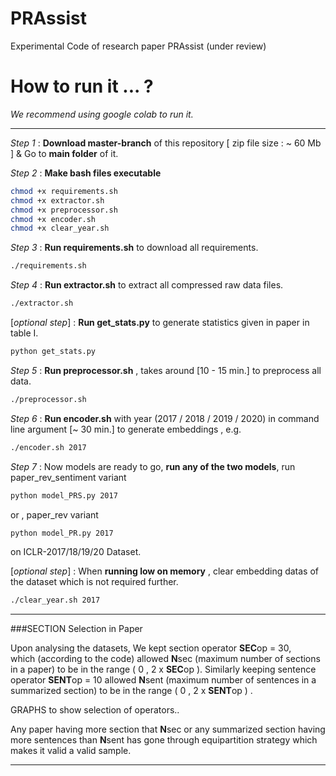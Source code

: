 # PRAssist
Experimental Code of research paper PRAssist (under review)

# How to run it ... ?

_We recommend using google colab to run it._
***

_Step 1_ :  **Download master-branch** of this repository [ zip file size : ~ 60 Mb ] & Go to **main folder** of it.

_Step 2_ :  **Make bash files executable**
```bash
chmod +x requirements.sh
chmod +x extractor.sh
chmod +x preprocessor.sh
chmod +x encoder.sh
chmod +x clear_year.sh
```
_Step 3_ :  **Run requirements.sh** to download all requirements.
```bash
./requirements.sh
```
_Step 4_ : **Run extractor.sh** to extract all compressed raw data files.
```bash
./extractor.sh
```
[_optional step_] : **Run get_stats.py** to generate statistics given in paper in table I.
```bash
python get_stats.py
```
_Step 5_ :  **Run preprocessor.sh** ,  takes around [10 - 15 min.] to preprocess all data.
```bash
./preprocessor.sh
```
_Step 6_ :  **Run encoder.sh** with year (2017 / 2018 / 2019 / 2020) in command line argument [~ 30 min.]  to generate embeddings , e.g.
```bash
./encoder.sh 2017
```
_Step 7_ :  Now models are ready to go, **run any of the two models**, run paper_rev_sentiment variant
```bash
python model_PRS.py 2017
```
or , paper_rev variant
```bash
python model_PR.py 2017
```
on ICLR-2017/18/19/20 Dataset.


[_optional step_] :  When **running low on memory** , clear embedding datas of the dataset which is not required further.
```bash
./clear_year.sh 2017
```
***
###SECTION Selection in Paper 

Upon analysing the datasets, We kept section operator **SEC**op = 30,  
which (according to the code) allowed **N**sec (maximum number of sections in a paper) to be in the range ( 0 , 2 x **SEC**op ). 
Similarly keeping sentence operator  **SENT**op = 10 allowed **N**sent (maximum number of sentences in a summarized section) to be in the range ( 0 , 2 x **SENT**op ) . 

GRAPHS to show selection of operators..

Any paper having more section that **N**sec or any summarized section having more sentences than **N**sent has gone through equipartition strategy which makes it valid a valid sample. 
***
